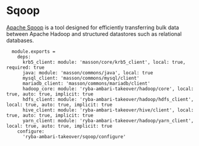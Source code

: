 
# Sqoop

[Apache Sqoop](http://sqoop.apache.org/) is a tool designed for efficiently transferring bulk data between
Apache Hadoop and structured datastores such as relational databases.

      module.exports =
        deps:
          krb5_client: module: 'masson/core/krb5_client', local: true, required: true
          java: module: 'masson/commons/java', local: true
          mysql_client: 'masson/commons/mysql/client'
          mariadb_client: 'masson/commons/mariadb/client'
          hadoop_core: module: 'ryba-ambari-takeover/hadoop/core', local: true, auto: true, implicit: true
          hdfs_client: module: 'ryba-ambari-takeover/hadoop/hdfs_client', local: true, auto: true, implicit: true
          hive_client: module: 'ryba-ambari-takeover/hive/client', local: true, auto: true, implicit: true
          yarn_client: module: 'ryba-ambari-takeover/hadoop/yarn_client', local: true, auto: true, implicit: true
        configure:
          'ryba-ambari-takeover/sqoop/configure'
